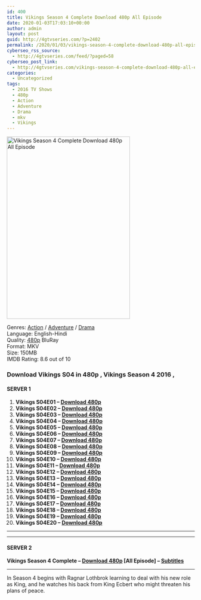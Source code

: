 ```yaml
---
id: 400
title: Vikings Season 4 Complete Download 480p All Episode
date: 2020-01-03T17:03:10+00:00
author: admin
layout: post
guid: http://4gtvseries.com/?p=2402
permalink: /2020/01/03/vikings-season-4-complete-download-480p-all-episode/
cyberseo_rss_source:
  - http://4gtvseries.com/feed/?paged=58
cyberseo_post_link:
  - http://4gtvseries.com/vikings-season-4-complete-download-480p-all-episode/
categories:
  - Uncategorized
tags:
  - 2016 TV Shows
  - 480p
  - Action
  - Adventure
  - Drama
  - mkv
  - Vikings
---
```

<img loading="lazy" class="aligncenter" src="https://4.bp.blogspot.com/-iI8hbSjlpl4/Xg9zPBvSU9I/AAAAAAAAAyc/V4j9dQDCVmUXfyBF0172nJ96REc26LA3ACK4BGAYYCw/s1600/Vikings%2BSeason%2B4.jpg" alt="Vikings Season 4 Complete Download 480p All Episode" width="330" height="488" />

Genres: <a href="http://4gtvseries.com/tag/action/" data-wpel-link="internal">Action</a> / <a href="http://4gtvseries.com/tag/adventure/" data-wpel-link="internal">Adventure</a> / <a href="http://4gtvseries.com/tag/drama/" data-wpel-link="internal">Drama</a>  
Language: English-Hindi  
Quality:&nbsp;<a href="http://4gtvseries.com/tag/480p/" data-wpel-link="internal">480p</a> BluRay  
Format: MKV  
Size: 150MB  
IMDB Rating: 8.6 out of 10

### **Download Vikings S04 in 480p , Vikings Season 4 2016 ,&nbsp;**

#### <span><strong>SERVER 1</strong></span>

  1. **Vikings S04E01 – <a href="http://slink.dl480p.xyz/qzRb9qhH" data-wpel-link="external" target="_blank" rel="nofollow external noopener noreferrer" class="wpel-icon-left"><i class="wpel-icon fa fa-download" aria-hidden="true"></i>Download 480p</a>**
  2. **Vikings S04E02 – <a href="http://slink.dl480p.xyz/Iiudwlxj" data-wpel-link="external" target="_blank" rel="nofollow external noopener noreferrer" class="wpel-icon-left"><i class="wpel-icon fa fa-download" aria-hidden="true"></i>Download 480p</a>**
  3. **Vikings S04E03 – <a href="http://slink.dl480p.xyz/SMElY" data-wpel-link="external" target="_blank" rel="nofollow external noopener noreferrer" class="wpel-icon-left"><i class="wpel-icon fa fa-download" aria-hidden="true"></i>Download 480p</a>**
  4. **Vikings S04E04 – <a href="http://slink.dl480p.xyz/f7HQ0" data-wpel-link="external" target="_blank" rel="nofollow external noopener noreferrer" class="wpel-icon-left"><i class="wpel-icon fa fa-download" aria-hidden="true"></i>Download 480p</a>**
  5. **Vikings S04E05 – <a href="http://slink.dl480p.xyz/7o49JGja" data-wpel-link="external" target="_blank" rel="nofollow external noopener noreferrer" class="wpel-icon-left"><i class="wpel-icon fa fa-download" aria-hidden="true"></i>Download 480p</a>**
  6. **Vikings S04E06 – <a href="http://slink.dl480p.xyz/bk7OLz" data-wpel-link="external" target="_blank" rel="nofollow external noopener noreferrer" class="wpel-icon-left"><i class="wpel-icon fa fa-download" aria-hidden="true"></i>Download 480p</a>**
  7. **Vikings S04E07 – <a href="http://slink.dl480p.xyz/wRqw25Q" data-wpel-link="external" target="_blank" rel="nofollow external noopener noreferrer" class="wpel-icon-left"><i class="wpel-icon fa fa-download" aria-hidden="true"></i>Download 480p</a>**
  8. **Vikings S04E08 – <a href="http://slink.dl480p.xyz/ms4C" data-wpel-link="external" target="_blank" rel="nofollow external noopener noreferrer" class="wpel-icon-left"><i class="wpel-icon fa fa-download" aria-hidden="true"></i>Download 480p</a>**
  9. **Vikings S04E09 – <a href="http://slink.dl480p.xyz/OgWC" data-wpel-link="external" target="_blank" rel="nofollow external noopener noreferrer" class="wpel-icon-left"><i class="wpel-icon fa fa-download" aria-hidden="true"></i>Download 480p</a>**
 10. **Vikings S04E10 – <a href="http://slink.dl480p.xyz/Y64q0wY" data-wpel-link="external" target="_blank" rel="nofollow external noopener noreferrer" class="wpel-icon-left"><i class="wpel-icon fa fa-download" aria-hidden="true"></i>Download 480p</a>**
 11. **Vikings S04E11 – <a href="http://slink.dl480p.xyz/jUhyuixz" data-wpel-link="external" target="_blank" rel="nofollow external noopener noreferrer" class="wpel-icon-left"><i class="wpel-icon fa fa-download" aria-hidden="true"></i>Download 480p</a>**
 12. **Vikings S04E12 – <a href="http://slink.dl480p.xyz/8jdKAfc" data-wpel-link="external" target="_blank" rel="nofollow external noopener noreferrer" class="wpel-icon-left"><i class="wpel-icon fa fa-download" aria-hidden="true"></i>Download 480p</a>**
 13. **Vikings S04E13 – <a href="http://slink.dl480p.xyz/ZG3p" data-wpel-link="external" target="_blank" rel="nofollow external noopener noreferrer" class="wpel-icon-left"><i class="wpel-icon fa fa-download" aria-hidden="true"></i>Download 480p</a>**
 14. **Vikings S04E14 – <a href="http://slink.dl480p.xyz/084Q" data-wpel-link="external" target="_blank" rel="nofollow external noopener noreferrer" class="wpel-icon-left"><i class="wpel-icon fa fa-download" aria-hidden="true"></i>Download 480p</a>**
 15. **Vikings S04E15 – <a href="http://slink.dl480p.xyz/fFkxP" data-wpel-link="external" target="_blank" rel="nofollow external noopener noreferrer" class="wpel-icon-left"><i class="wpel-icon fa fa-download" aria-hidden="true"></i>Download 480p</a>**
 16. **Vikings S04E16 – <a href="http://slink.dl480p.xyz/95qO" data-wpel-link="external" target="_blank" rel="nofollow external noopener noreferrer" class="wpel-icon-left"><i class="wpel-icon fa fa-download" aria-hidden="true"></i>Download 480p</a>**
 17. **Vikings S04E17 – <a href="http://slink.dl480p.xyz/HMI3q" data-wpel-link="external" target="_blank" rel="nofollow external noopener noreferrer" class="wpel-icon-left"><i class="wpel-icon fa fa-download" aria-hidden="true"></i>Download 480p</a>**
 18. **Vikings S04E18 – <a href="http://slink.dl480p.xyz/olzxxuo" data-wpel-link="external" target="_blank" rel="nofollow external noopener noreferrer" class="wpel-icon-left"><i class="wpel-icon fa fa-download" aria-hidden="true"></i>Download 480p</a>**
 19. **Vikings S04E19 – <a href="http://slink.dl480p.xyz/1YLhe" data-wpel-link="external" target="_blank" rel="nofollow external noopener noreferrer" class="wpel-icon-left"><i class="wpel-icon fa fa-download" aria-hidden="true"></i>Download 480p</a>**
 20. **Vikings S04E20 – <a href="http://slink.dl480p.xyz/UAkjoF" data-wpel-link="external" target="_blank" rel="nofollow external noopener noreferrer" class="wpel-icon-left"><i class="wpel-icon fa fa-download" aria-hidden="true"></i>Download 480p</a>**

* * *

* * *

#### <span><strong>SERVER 2</strong></span>

**Vikings Season 4 Complete – <a href="http://dl480p.xyz/3150/" data-wpel-link="external" target="_blank" rel="nofollow external noopener noreferrer" class="wpel-icon-left"><i class="wpel-icon fa fa-download" aria-hidden="true"></i>Download 480p</a> [All Episode] – <a href="https://subscene.com/subtitles/vikings-fourth-season" data-wpel-link="external" target="_blank" rel="nofollow external noopener noreferrer" class="wpel-icon-left"><i class="wpel-icon fa fa-download" aria-hidden="true"></i>Subtitles</a>**

* * *

In Season 4 begins with Ragnar Lothbrok learning to deal with his new role as King, and he watches his back from King Ecbert who might threaten his plans of peace.

<div align="center">
</div>